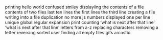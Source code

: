 printing hello world
confused smiley
displayiing the contents of a file
contents of two files
last ten lines
the first lines
the third line
creating a file
writing imto a file
duplication
no more js
numbers
displayed one per line
unique
global regular expansion print
counting
‘what is next after that line’
‘what is next after that line’
letters from a-z
replacing characters
removing a letter
reversing
sorted user
finding all empty files
gifs
arcostic
